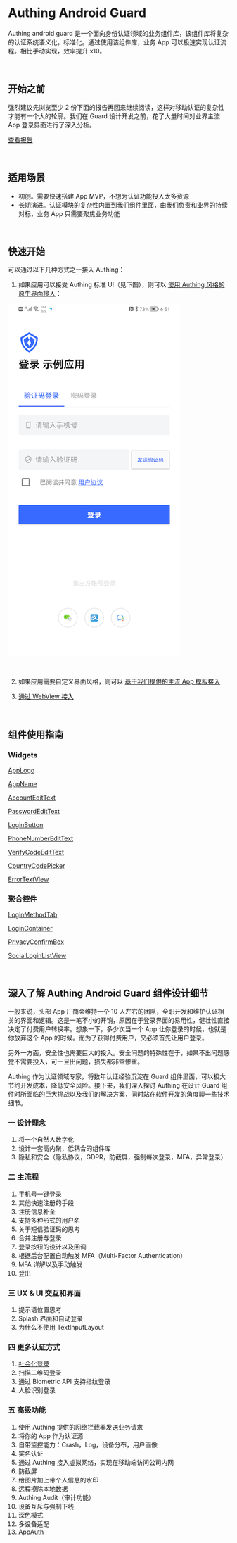 # Authing Android Guard

Authing android guard 是一个面向身份认证领域的业务组件库，该组件库将复杂的认证系统语义化，标准化。通过使用该组件库，业务 App 可以极速实现认证流程。相比手动实现，效率提升 x10。

<br>

## 开始之前

强烈建议先浏览至少 2 份下面的报告再回来继续阅读，这样对移动认证的复杂性才能有一个大的轮廓。我们在 Guard 设计开发之前，花了大量时间对业界主流 App 登录界面进行了深入分析。

[查看报告](./doc/auth_reports.md)

<br>

## 适用场景

* 初创。需要快速搭建 App MVP，不想为认证功能投入太多资源
* 长期演进。认证模块的复杂性内置到我们组件里面，由我们负责和业界的持续对标，业务 App 只需要聚焦业务功能

<br>

## 快速开始

可以通过以下几种方式之一接入 Authing：

1. 如果应用可以接受 Authing 标准 UI（见下图），则可以 [使用 Authing 风格的原生界面接入](./doc/start_with_authing.md)：

![](./doc/images/authing_login.png)

<br>

2. 如果应用需要自定义界面风格，则可以 [基于我们提供的主流 App 模板接入](./doc/start_with_template.md)

3. [通过 WebView 接入](./doc/start_with_webview.md)

<br>

## 组件使用指南

### Widgets

[AppLogo](./doc/hc_app_logo.md)

[AppName](./doc/hc_app_name.md)

[AccountEditText](./doc/hc_account_edit_text.md)

[PasswordEditText](./doc/hc_password_edit_text.md)

[LoginButton](./doc/hc_login_button.md)

[PhoneNumberEditText](./doc/hc_phone_number_edit_text.md)

[VerifyCodeEditText](./doc/hc_verify_code_edit_text.md)

[CountryCodePicker](./doc/hc_country_code_picker.md)

[ErrorTextView](./doc/hc_error_text_view.md)

### 聚合控件

[LoginMethodTab](./doc/hc_login_method_tab.md)

[LoginContainer](./doc/hc_login_container.md)

[PrivacyConfirmBox](./doc/hc_privacy_confirm_box.md)

[SocialLoginListView](./doc/hc_social_login_list_view.md)

<br>

## 深入了解 Authing Android Guard 组件设计细节

一般来说，头部 App 厂商会维持一个 10 人左右的团队，全职开发和维护认证相关的界面和逻辑。这是一笔不小的开销，原因在于登录界面的易用性，健壮性直接决定了付费用户转换率。想象一下，多少次当一个 App 让你登录的时候，也就是你放弃这个 App 的时候。而为了获得付费用户，又必须首先让用户登录。

另外一方面，安全性也需要巨大的投入。安全问题的特殊性在于，如果不出问题感觉不需要投入，可一旦出问题，损失都非常惨重。

Authing 作为认证领域专家，将数年认证经验沉淀在 Guard 组件里面，可以极大节约开发成本，降低安全风险。接下来，我们深入探讨 Authing 在设计 Guard 组件时所面临的巨大挑战以及我们的解决方案，同时站在软件开发的角度聊一些技术细节。

### 一 设计理念
1. 将一个自然人数字化
2. 设计一套高内聚，低耦合的组件库
3. 隐私和安全（隐私协议，GDPR，防截屏，强制每次登录，MFA，异常登录）

### 二 主流程
1. 手机号一键登录
2. 其他快速注册的手段
3. 注册信息补全
4. 支持多种形式的用户名
5. 关于短信验证码的思考
6. 合并注册与登录
7. 登录按钮的设计以及回调
8. 根据后台配置自动触发 MFA（Multi-Factor Authentication）
9. MFA 详解以及手动触发
10. 登出

### 三 UX & UI 交互和界面
1. 提示语位置思考
2. Splash 界面和自动登录
3. 为什么不使用 TextInputLayout

### 四 更多认证方式
1. [社会化登录](./doc/social.md)
2. 扫描二维码登录
3. 通过 Biometric API 支持指纹登录
4. 人脸识别登录

### 五 高级功能
1. 使用 Authing 提供的网络拦截器发送业务请求
2. 将你的 App 作为认证源
3. 自带监控能力：Crash，Log，设备分布，用户画像
4. 实名认证
5. 通过 Authing 接入虚拟网络，实现在移动端访问公司内网
6. 防截屏
7. 给图片加上带个人信息的水印
8. 远程擦除本地数据
9. Authing Audit（审计功能）
10. 设备互斥与强制下线
11. 深色模式
12. 多设备适配
13. [AppAuth](./doc/topics/app_auth.md)
